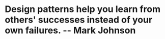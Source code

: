 # Design patterns help you learn from others' successes instead of your own failures. -- Mark Johnson
